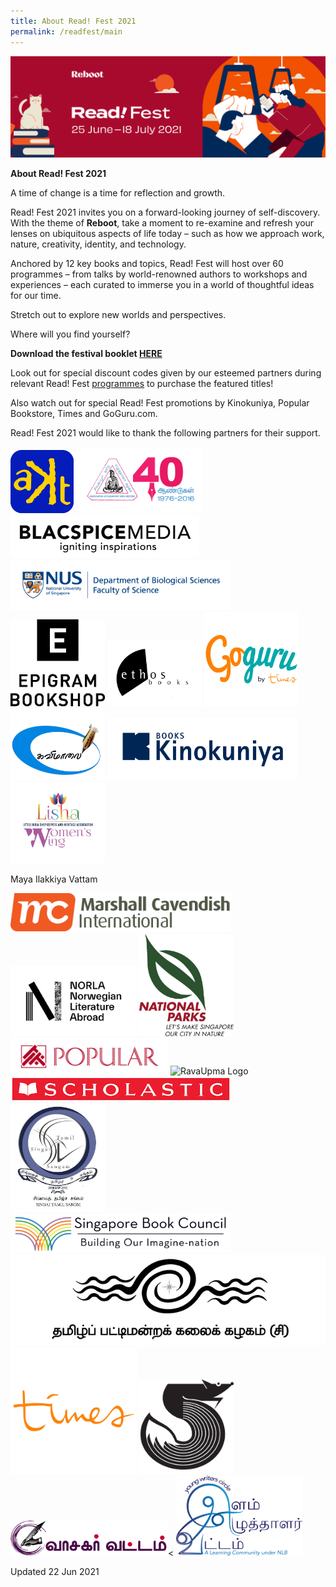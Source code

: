 ```yaml
---
title: About Read! Fest 2021
permalink: /readfest/main
---
```

![banner RF](\images\RF_WebsiteHeader.png)

**About Read! Fest 2021**

A time of change is a time for reflection and growth. 

Read! Fest 2021 invites you on a forward-looking journey of self-discovery. With the theme of **Reboot**, take a moment to re-examine and refresh your lenses on ubiquitous aspects of life today – such as how we approach work, nature, creativity, identity, and technology.

Anchored by 12 key books and topics, Read! Fest will host over 60 programmes – from talks by world-renowned authors to workshops and experiences – each curated to immerse you in a world of thoughtful ideas for our time. 

Stretch out to explore new worlds and perspectives. 



Where will you find yourself?



**Download the festival booklet [HERE ](https://go.gov.sg/readfest21-booklet)**



Look out for special discount codes given by our esteemed partners during relevant Read! Fest [programmes](https://www.nationalreadingmovement.sg/readfest/programmes) to purchase the featured titles! 

Also watch out for special Read! Fest promotions by Kinokuniya, Popular Bookstore, Times and GoGuru.com. 


Read! Fest 2021 would like to thank the following partners for their support.


<img src="/images/RFPartners/AKT Creations2.png" style="width:20%" alt="AKT Creations"/>
<img src="/images/RFPartners/Association of Singapore Tamil Writers logo.jpg" style="width:40%" alt="Association of Singapore Tamil Writers logo"/> 
 <img src="/images/RFPartners/Blacspice_logo.jpg" style="width:60%" alt="Blacspice_logo"/>
 <img src="/images/RFPartners/DBS High Res Logo.jpg" style="width:70%" alt="DBS High Res Logo"/>
<img src="/images/RFPartners/Epigram.png" style="width:30%" alt="Epigram_Logo"/>
<img src="/images/RFPartners/Ethos.png" style="width:30%" alt="Ethos"/> 
<img src="/images/RFPartners/GoGuru.jpg" style="width:30%" alt="GoGuru"/>
<img src="/images/RFPartners/Kavimaalai_Logo.png" style="width:30%" alt="Kavimaalai_Logo"/>
<img src="/images/RFPartners/Kino.png" style="width:60%" alt="Kino"/>
<img src="/images/RFPartners/Lisha.png" style="width:30%" alt="Lisha"/>

Maya Ilakkiya Vattam 

<img src="/images/RFPartners/Marshall Logo.png" style="width:70%" alt="Marshall_Logo"/>
<img src="/images/RFPartners/NORLA.png" style="width:40%" alt="Norla"/>
<img src="/images/RFPartners/NParks.png" style="width:30%" alt="NParks"/>
<img src="/images/RFPartners/POPULARLogo-01.jpg" style="width:50%" alt="POPULARLogo-01"/>
<img src="/images/RFPartners/RavaUpma Logo.png" style="width:25%" alt="RavaUpma Logo"/>
<img src="/images/RFPartners/Scholastic.png" style="width:70%" alt="Scholastic"/>
<img src="/images/RFPartners/Singai Tamil Singam LOGO.jpg" style="width:30%" alt="Singai Tamil Singam LOGO"/>
<img src="/images/RFPartners/Logo_SBC.jpg" style="width:70%" alt="Logo_SBC"/>
<img src="/images/RFPartners/Tamil Pattimandra Kalai Kazhagam logo.jpg" style="width:100%" alt="Tamil Pattimandra Kalai Kazhagam logo"/>
<img src="/images/RFPartners/Times Logo.jpg" style="width:40%" alt="Times"/>
<img src="/images/RFPartners/Tusi.png" style="width:30%" alt="Tusi"/>
<img src="/images/RFPartners/Vaasagar Vattam.png" style="width:50%" alt="Vaasagar Vattam"/><
<img src="/images/RFPartners/Young Writers.png" style="width:40%" alt="Young Writers"/>



Updated 22 Jun 2021